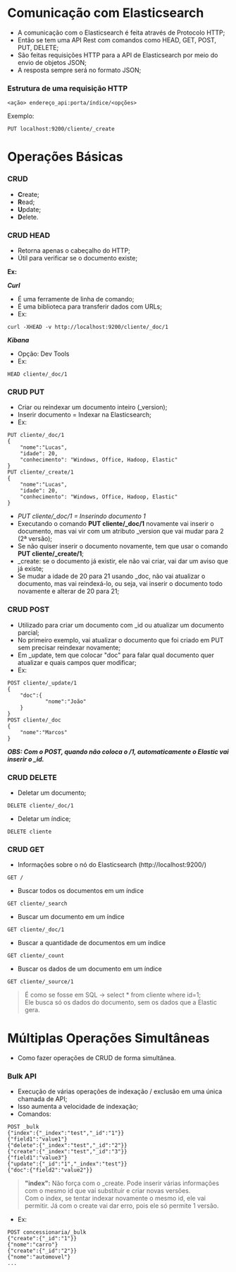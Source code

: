 # Comunicação com Elasticsearch
- A comunicação com o Elasticsearch é feita através de Protocolo HTTP;
- Então se tem uma API Rest com comandos como HEAD, GET, POST, PUT, DELETE;
- São feitas requisições HTTP para a API de Elasticsearch por meio do envio de objetos JSON;
- A resposta sempre será no formato JSON;

### Estrutura de uma requisição HTTP
```
<ação> endereço_api:porta/índice/<opções>
```
Exemplo:
```
PUT localhost:9200/cliente/_create
```

# Operações Básicas

### CRUD

- **C**reate;  
- **R**ead;  
- **U**pdate;  
- **D**elete.  

### CRUD HEAD
- Retorna apenas o cabeçalho do HTTP;
- Útil para verificar se o documento existe;  

**Ex:**  

***Curl***  
- É uma ferramente de linha de comando;
- É uma biblioteca para transferir dados com URLs;
- Ex:
```
curl -XHEAD -v http://localhost:9200/cliente/_doc/1
```

***Kibana***  
- Opção: Dev Tools
- Ex:
```
HEAD cliente/_doc/1
```

### CRUD PUT
- Criar ou reindexar um documento inteiro (_version);
- Inserir documento = Indexar na Elasticsearch;
- Ex:
```
PUT cliente/_doc/1
{
    "nome":"Lucas",
    "idade": 20,
    "conhecimento": "Windows, Office, Hadoop, Elastic"
}
PUT cliente/_create/1
{
    "nome":"Lucas",
    "idade": 20,
    "conhecimento": "Windows, Office, Hadoop, Elastic"
}
```
- *PUT cliente/_doc/1 = Inserindo documento 1*
- Executando o comando **PUT cliente/_doc/1** novamente vai inserir o documento, mas vai vir com um atributo _version que vai mudar para 2 (2ª versão);
- Se não quiser inserir o documento novamente, tem que usar o comando **PUT cliente/_create/1**;
- _create: se o documento já existir, ele não vai criar, vai dar um aviso que já existe;
- Se mudar a idade de 20 para 21 usando _doc, não vai atualizar o documento, mas vai reindexá-lo, ou seja, vai inserir o documento todo novamente e alterar de 20 para 21;

### CRUD POST
- Utilizado para criar um documento com _id ou atualizar um documento parcial;
- No primeiro exemplo, vai atualizar o documento que foi criado em PUT sem precisar reindexar novamente;
- Em _update, tem que colocar "doc" para falar qual documento quer atualizar e quais campos quer modificar;
- Ex:
```
POST cliente/_update/1
{
    "doc":{
            "nome":"João"
    }
}
POST cliente/_doc
{
    "nome":"Marcos"
}
```

***OBS: Com o POST, quando não coloca o /1, automaticamente o Elastic vai inserir o _id.***

### CRUD DELETE

- Deletar um documento;
```
DELETE cliente/_doc/1
```
- Deletar um índice;
```
DELETE cliente
```
### CRUD GET
- Informações sobre o nó do Elasticsearch (http://localhost:9200/)
```
GET /
```
- Buscar todos os documentos em um índice
```
GET cliente/_search
```
- Buscar um documento em um índice
```
GET cliente/_doc/1
```
- Buscar a quantidade de documentos em um índice
```
GET cliente/_count
```
- Buscar os dados de um documento em um índice
```
GET cliente/_source/1
```
> É como se fosse em SQL -> select * from cliente where id=1;  
> Ele busca só os dados do documento, sem os dados que a Elastic gera.

# Múltiplas Operações Simultâneas

- Como fazer operações de CRUD de forma simultânea.

### Bulk API

- Execução de várias operações de indexação / exclusão em uma única chamada de API;
- Isso aumenta a velocidade de indexação;
- Comandos:
```
POST _bulk
{"index":{"_index":"test","_id":"1"}}
{"field1":"value1"}
{"delete":{"_index":"test","_id":"2"}}
{"create":{"_index":"test","_id":"3"}}
{"field1":"value3"}
{"update":{"_id":"1","_index":"test"}}
{"doc":{"field2":"value2"}}
```
> **"index":** Não força com o _create. Pode inserir várias informações com o mesmo id que vai substituir e criar novas versões.  
> Com o index, se tentar indexar novamente o mesmo id, ele vai permitir. Já com o create vai dar erro, pois ele só permite 1 versão.

- Ex:
```
POST concessionaria/_bulk
{"create":{"_id":"1"}}
{"nome":"carro"}
{"create":{"_id":"2"}}
{"nome":"automovel"}
...
```
